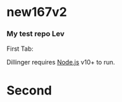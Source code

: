 # new167v2
### My test repo Lev
First Tab:

Dillinger requires [Node.js](https://nodejs.org/) v10+ to run.

# Second
